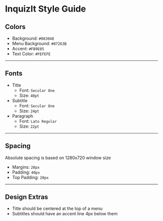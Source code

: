 # InquizIt Style Guide

## Colors

-   Background: `#083048`
-   Menu Background: `#07263B`
-   Accent: `#FB9E05`
-   Text Color: `#FEFEFE`

---

## Fonts

-   Title
    -   Font: `Secular One`
    -   Size: `40pt`
-   Subtitle
    -   Font: `Secular One`
    -   Size: `24pt`
-   Paragraph
    -   Font: `Lato Regular`
    -   Size: `22pt`

---

## Spacing

Absolute spacing is based on 1280x720 window size

-   Margins: `20px`
-   Padding: `40px`
-   Top Padding: `20px`

---

## Design Extras

-   Title should be centered at the top of a menu
-   Subtitles should have an accent line 4px below them
